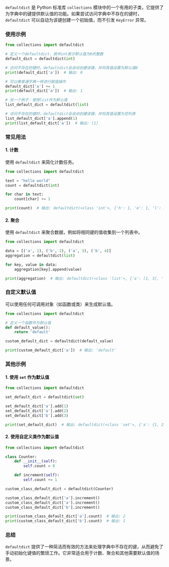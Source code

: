 
`defaultdict` 是 Python 标准库 `collections` 模块中的一个有用的子类，它提供了为字典中的键提供默认值的功能。如果尝试访问字典中不存在的键时，`defaultdict` 可以自动为该键创建一个初始值，而不引发 `KeyError` 异常。

### 使用示例

```python
from collections import defaultdict

# 定义一个defaultdict，其中int表示默认值为0的整数
default_dict = defaultdict(int)

# 访问不存在的键时，defaultdict会自动创建该键，并将其值设置为默认值0
print(default_dict['a'])  # 输出: 0

# 可以像普通字典一样进行赋值操作
default_dict['a'] += 1
print(default_dict['a'])  # 输出: 1

# 另一个例子：使用list作为默认值
list_default_dict = defaultdict(list)

# 访问不存在的键时，defaultdict会自动创建该键，并将其值设置为空列表
list_default_dict['a'].append(1)
print(list_default_dict['a'])  # 输出: [1]
```

### 常见用法

#### 1. 计数

使用 `defaultdict` 来简化计数任务。

```python
from collections import defaultdict

text = "hello world"
count = defaultdict(int)

for char in text:
    count[char] += 1

print(count)  # 输出: defaultdict(<class 'int'>, {'h': 1, 'e': 1, 'l': 3, 'o': 2, ' ': 1, 'w': 1, 'r': 1, 'd': 1})
```

#### 2. 聚合

使用 `defaultdict` 来聚合数据，例如将相同键的值收集到一个列表中。

```python
from collections import defaultdict

data = [('a', 1), ('b', 2), ('a', 3), ('b', 4)]
aggregation = defaultdict(list)

for key, value in data:
    aggregation[key].append(value)

print(aggregation)  # 输出: defaultdict(<class 'list'>, {'a': [1, 3], 'b': [2, 4]})
```

### 自定义默认值

可以使用任何可调用对象（如函数或类）来生成默认值。

```python
from collections import defaultdict

# 定义一个函数作为默认值
def default_value():
    return 'default'

custom_default_dict = defaultdict(default_value)

print(custom_default_dict['a'])  # 输出: 'default'
```

### 其他示例

#### 1. 使用 `set` 作为默认值

```python
from collections import defaultdict

set_default_dict = defaultdict(set)

set_default_dict['a'].add(1)
set_default_dict['a'].add(2)
set_default_dict['b'].add(3)

print(set_default_dict)  # 输出: defaultdict(<class 'set'>, {'a': {1, 2}, 'b': {3}})
```

#### 2. 使用自定义类作为默认值

```python
from collections import defaultdict

class Counter:
    def __init__(self):
        self.count = 0

    def increment(self):
        self.count += 1

custom_class_default_dict = defaultdict(Counter)

custom_class_default_dict['a'].increment()
custom_class_default_dict['a'].increment()
custom_class_default_dict['b'].increment()

print(custom_class_default_dict['a'].count)  # 输出: 2
print(custom_class_default_dict['b'].count)  # 输出: 1
```

### 总结

`defaultdict` 提供了一种简洁而有效的方法来处理字典中不存在的键，从而避免了手动初始化键值的繁琐工作。它非常适合用于计数、聚合和其他需要默认值的场景。